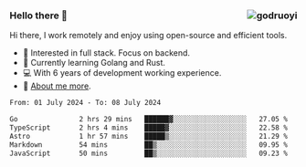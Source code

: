 ### Hello there 👋 <img align="right" src="https://github-readme-stats.vercel.app/api?username=godruoyi&show_icons=true" alt="godruoyi" />

Hi there, I work remotely and enjoy using open-source and efficient tools.

- 🔭 Interested in full stack. Focus on backend.
- 🌱 Currently learning Golang and Rust.
- 💻 With 6 years of development working experience.
- 👒 [About me more](https://godruoyi.com/posts/about-godruoyi).



<!--START_SECTION:waka-->

```txt
From: 01 July 2024 - To: 08 July 2024

Go               2 hrs 29 mins   ██████▓░░░░░░░░░░░░░░░░░░   27.05 %
TypeScript       2 hrs 4 mins    █████▓░░░░░░░░░░░░░░░░░░░   22.58 %
Astro            1 hr 57 mins    █████▒░░░░░░░░░░░░░░░░░░░   21.29 %
Markdown         54 mins         ██▒░░░░░░░░░░░░░░░░░░░░░░   09.95 %
JavaScript       50 mins         ██▒░░░░░░░░░░░░░░░░░░░░░░   09.23 %
```

<!--END_SECTION:waka-->
